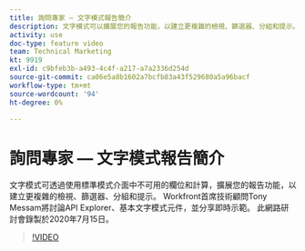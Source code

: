 ```yaml
---
title: 詢問專家 — 文字模式報告簡介
description: 文字模式可以擴展您的報告功能，以建立更複雜的檢視、篩選器、分組和提示。 此網路研討會錄製於2020年7月15日。
activity: use
doc-type: feature video
team: Technical Marketing
kt: 9919
exl-id: c9bfeb3b-a493-4c4f-a217-a7a2336d254d
source-git-commit: ca06e5a8b1602a7bcfb83a43f529680a5a96bacf
workflow-type: tm+mt
source-wordcount: '94'
ht-degree: 0%

---
```


# 詢問專家 — 文字模式報告簡介

文字模式可透過使用標準模式介面中不可用的欄位和計算，擴展您的報告功能，以建立更複雜的檢視、篩選器、分組和提示。 Workfront首席技術顧問Tony Messam將討論API Explorer、基本文字模式元件，並分享即時示範。 此網路研討會錄製於2020年7月15日。

>[!VIDEO](https://video.tv.adobe.com/v/341125/?quality=12)
